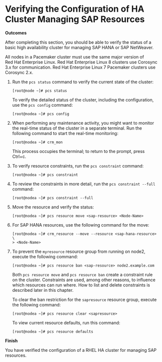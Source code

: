 # Verifying the Configuration of HA Cluster Managing SAP Resources

**Outcomes**

After completing this section, you should be able to verify the status
of a basic high availability cluster for managing SAP HANA or SAP
NetWeaver.

All nodes in a Pacemaker cluster must use the same major version of
Red Hat Enterprise Linux. Red Hat Enterprise Linux 8 clusters use
Corosync 3.x for communication. Red Hat Enterprise Linux 7 Pacemaker
clusters use Corosync 2.x.

1.  Run the `pcs status` command to verify the current state of the
    cluster:

        [root@node ~]# pcs status

    To verify the detailed status of the cluster, including the
    configuration, use the `pcs config` command:

        [root@nodea ~]# pcs config

2.  When performing any maintenance activity, you might want to monitor
    the real-time status of the cluster in a separate terminal. Run the
    following command to start the real-time monitoring:

        [root@nodea ~]# crm_mon

    This process occupies the terminal; to return to the prompt, press
    Ctrl+c.

3.  To verify resource constraints, run the `pcs constraint` command:

        [root@nodea ~]# pcs constraint

4.  To review the constraints in more detail, run the
    `pcs constraint --full` command:

        [root@nodea ~]# pcs constraint --full

5.  Move the resource and verify the status:

        [root@nodea ~]# pcs resource move <sap-resource> <Node-Name>

6.  For SAP HANA resources, use the following command for the move:

        [root@nodea ~]# crm_resource --move --resource <sap-hana-resource> \
        > <Node-Name>

7.  To prevent the `myresource` resource group from running on node2,
    execute the following command:

        [root@nodea ~]# pcs resource ban <sap-resource> node2.example.com

    Both `pcs resource move` and `pcs resource ban` create a constraint
    rule on the cluster. Constraints are used, among other reasons, to
    influence which resources can run where. How to list and delete
    constraints is described later in this chapter.

    To clear the ban restriction for the `sapresource` resource group,
    execute the following command:

        [root@nodea ~]# pcs resource clear <sapresource>

    To view current resource defaults, run this command:

        [root@nodea ~]# pcs resource defaults

**Finish**

You have verified the configuration of a RHEL HA cluster for managing
SAP resources.

